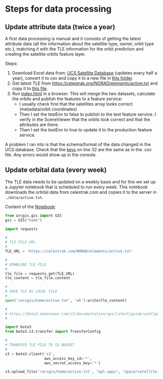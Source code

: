 # Steps for data processing

## Update attribute data (twice a year)

A first data processing is manual and it consists of getting the latest attribute data (all the information about the satellite type, owner, orbit type etc.), matching it with the TLE information for the orbit prediction and creating the satellite orbits feature layer.

Steps:

1. Download Excel data from: [UCS Satellite Database](https://www.ucsusa.org/resources/satellite-database) (updates every half a year), convert it to csv and copy it to a new file in [this folder](../public/data/).
2. Get latest TLE from https://celestrak.org/NORAD/elements/active.txt and copy it to [this file](../public/data/active.txt).
3. Run [index.html](./index.html) in a browser. This will merge the two datasets, calculate the orbits and publish the features to a feature service:
   - I usually check first that the satellites array looks correct (metadata/orbit coordinates)
   - Then I set the testEnv to false to publish to the test feature service. I verify in the SceneViewer that the orbits look correct and that the attributes are there.
   - Then I set the testEnv to true to update it to the production feature service.

A problem I ran into is that the schema/format of the data changed in the UCS database. Check that the [keys](./js/main.js) on line 32 are the same as in the .csv file. Any errors would show up in the console.

## Update orbital data (every week)

The TLE data needs to be updated on a weekly basis and for this we set up a Jupyter notebook that is scheduled to run every week. This notebook downloads the orbital data from celestrak.com and copies it to the server in `./data/active.txt`.

Content of the [Notebook](https://geoxc-ent.bd.esri.com/portal/home/item.html?id=e287dc1ac4c447958fb0e7943d9138bf):

```py
from arcgis.gis import GIS
gis = GIS("home")

import requests

#
# TLE FILE URL
#
TLE_URL = 'https://celestrak.com/NORAD/elements/active.txt'

#
# DOWNLOAD TLE FILE
#
tle_file = requests.get(TLE_URL)
tle_content = tle_file.content

#
# SAVE TLE AS LOCAL FILE
#
open('/arcgis/home/active.txt', 'wb').write(tle_content)

#
# https://boto3.amazonaws.com/v1/documentation/api/latest/guide/configuration.html
#

import boto3
from boto3.s3.transfer import TransferConfig

#
# TRANSFER TLE FILE TO S3 BUCKET
#
s3 = boto3.client('s3',
                  aws_access_key_id='*',
                  aws_secret_access_key='*')

s3.upload_file('/arcgis/home/active.txt', "apl-apps", "space/satellite-explorer/data/active.txt")

```
